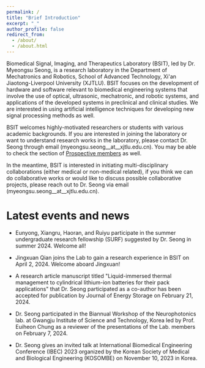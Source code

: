 ```yaml
---
permalink: /
title: "Brief Introduction"
excerpt: "_"
author_profile: false
redirect_from:
  - /about/
  - /about.html
---
```


Biomedical Signal, Imaging, and Therapeutics Laboratory (BSIT), led by Dr. Myeongsu Seong, is a research laboratory in the Department of Mechatronics and Robotics, School of Advanced Technology, Xi'an Jiaotong-Liverpool University (XJTLU). BSIT focuses on the development of hardware and software relevant to biomedical engineering systems that involve the use of optical, ultrasonic, mechatronic, and robotic systems, and applications of the developed systems in preclinical and clinical studies. We are interested in using artificial intelligence techniques for developing new signal processing methods as well.

BSIT welcomes highly-motivated researchers or students with various academic backgrounds. If you are interested in joining the laboratory or want to understand research works in the laboratory, please contact Dr. Seong through email (myeongsu.seong__at__xjtlu.edu.cn). You may be able to check the section of [Prospective members](https://myeongsuseong.github.io/prospective_members/) as well.

In the meantime, BSIT is interested in initiating multi-disciplinary collaborations (either medical or non-medical related), if you think we can do collaborative works or would like to discuss possible collaborative projects, please reach out to Dr. Seong via email (myeongsu.seong__at__xjtlu.edu.cn).


Latest events and news
======
* Eunyong, Xiangru, Haoran, and Ruiyu participate in the summer undergraduate research fellowship (SURF) suggested by Dr. Seong in summer 2024. Welcome all!     

* Jingxuan Qian joins the Lab to gain a research experience in BSIT on April 2, 2024. Welcome aboard Jingxuan!   

* A research article manuscript titled "Liquid-immersed thermal management to cylindrical lithium-ion batteries for their pack applications" that Dr. Seong participated as a co-author has been accepted for publication by Journal of Energy Storage on February 21, 2024.

* Dr. Seong participated in the Biannual Workshop of the Neurophotonics lab. at Gwangju Institute of Science and Technology, Korea led by Prof. Euiheon Chung as a reviewer of the presentations of the Lab. members on February 7, 2024.   

* Dr. Seong gives an invited talk at International Biomedical Engineering Conference (IBEC) 2023 organized by the Korean Society of Medical and Biological Engineering (KOSOMBE) on November 10, 2023 in Korea.
